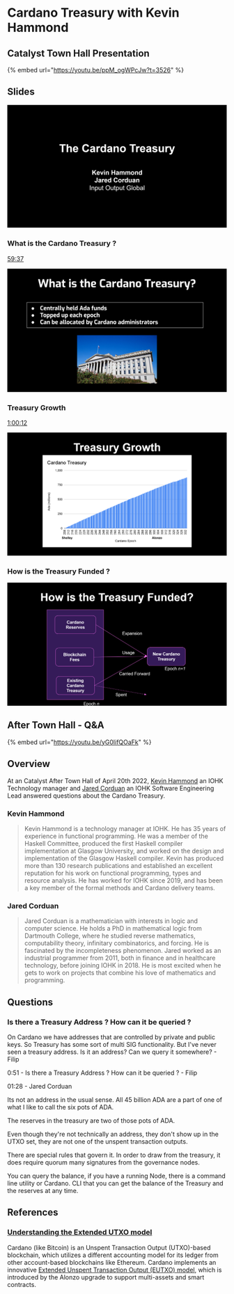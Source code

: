 # Cardano Treasury with Kevin Hammond

## Catalyst Town Hall Presentation

{% embed url="https://youtu.be/ppM_ogWPcJw?t=3526" %}

## Slides

![](<../../.gitbook/assets/Screenshot 2022-05-08 180746.png>)

### What is the Cardano Treasury ?

[59:37](https://youtu.be/ppM\_ogWPcJw?t=3577)

![](<../../.gitbook/assets/Screenshot 2022-05-08 180913.png>)

### Treasury Growth

[1:00:12](https://youtu.be/ppM\_ogWPcJw?t=3612)

![](<../../.gitbook/assets/Screenshot 2022-05-08 181222.png>)

### How is the Treasury Funded ?

![](<../../.gitbook/assets/Screenshot 2022-05-08 183923.png>)

## After Town Hall - Q\&A

{% embed url="https://youtu.be/yG0lifQOaFk" %}

## Overview

At an Catalyst After Town Hall of April 20th 2022, [Kevin Hammond](https://iohk.io/en/team/kevin-hammond) an IOHK Technology manager and [Jared Corduan](https://iohk.io/en/team/jared-corduan) an IOHK Software Engineering Lead answered questions about the Cardano Treasury.

### Kevin Hammond

> Kevin Hammond is a technology manager at IOHK. He has 35 years of experience in functional programming. He was a member of the Haskell Committee, produced the first Haskell compiler implementation at Glasgow University, and worked on the design and implementation of the Glasgow Haskell compiler. Kevin has produced more than 130 research publications and established an excellent reputation for his work on functional programming, types and resource analysis. He has worked for IOHK since 2019, and has been a key member of the formal methods and Cardano delivery teams.

### Jared Corduan

> Jared Corduan is a mathematician with interests in logic and computer science. He holds a PhD in mathematical logic from Dartmouth College, where he studied reverse mathematics, computability theory, infinitary combinatorics, and forcing. He is fascinated by the incompleteness phenomenon. Jared worked as an industrial programmer from 2011, both in finance and in healthcare technology, before joining IOHK in 2018. He is most excited when he gets to work on projects that combine his love of mathematics and programming.

## Questions

### Is there a Treasury Address ? How can it be queried ?

On Cardano we have addresses that are controlled by private and public keys. So Treasury has some sort of multi SIG functionality. But I've never seen a treasury address. Is it an address? Can we query it somewhere? - Filip

0:51 - Is there a Treasury Address ? How can it be queried ? - Filip

01:28 - Jared Corduan

Its not an address in the usual sense. All 45 billion ADA are a part of one of what I like to call the six pots of ADA.&#x20;

The reserves in the treasury are two of those pots of ADA.&#x20;

Even though they're not technically an address, they don't show up in the UTXO set, they are not one of the unspent transaction outputs.&#x20;

There are special rules that govern it. In order to draw from the treasury, it does require quorum many signatures from the governance nodes.&#x20;

You can query the balance, if you have a running Node, there is a command line utility or Cardano. CLI that you can get the balance of the Treasury and the reserves at any time.&#x20;





## References

### [Understanding the Extended UTXO model](https://docs.cardano.org/plutus/eutxo-explainer)

Cardano (like Bitcoin) is an Unspent Transaction Output (UTXO)-based blockchain, which utilizes a different accounting model for its ledger from other account-based blockchains like Ethereum. Cardano implements an innovative [Extended Unspent Transaction Output (EUTXO) model](https://iohk.io/en/blog/posts/2021/03/11/cardanos-extended-utxo-accounting-model/), which is introduced by the Alonzo upgrade to support multi-assets and smart contracts.
